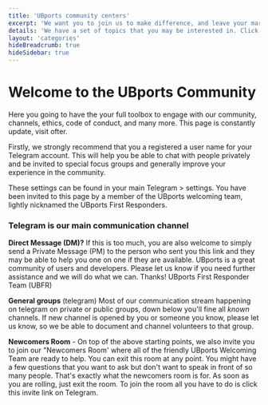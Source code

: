```yaml
---
title: 'UBports community centers'
excerpt: 'We want you to join us to make difference, and leave your mark on the Ubuntu Touch operating system.'
details: 'We have a set of topics that you may be interested in. Click on one to read more about that subject. Learn how to get started. What people you can contact if you have questions. See links to more information.'
layout: 'categories'
hideBreadcrumb: true
hideSidebar: true
---
```


# Welcome to the UBports Community

Here you going to have the your full toolbox to engage with our community, channels, ethics, code of conduct, and many more. This page is constantly update, visit ofter.

Firstly, we strongly recommend that you a registered a user name for your Telegram account. This will help you be able to chat with people privately and be invited to special focus groups and generally improve your experience in the community.

These settings can be found in your main Telegram > settings. You have  been invited to this page by a member of the UBports welcoming team, lightly nicknamed the UBports First Responders.

### Telegram is our main communication channel

**Direct Message (DM)?** If this is too much, you are also welcome to simply send a Private Message (PM) to the person who sent you this link and they may be able to help you one on one if they are available. UBports is a great community of users and developers. Please let us know if you need further assistance and we will do what we can. Thanks! UBports First Responder Team (UBFR)

**General groups** (telegram) Most of our  communication stream happening on telegram on private or public groups, down below you'll fine all *known* channels. If new channel is opened by you or someone you know, please let us know, so we be able to document and channel volunteers to that group.

**Newcomers Room** - On top of the above starting points, we also invite you to join our "Newcomers Room' where all of the friendly UBports Welcoming Team are ready to help. You can exit this room at any point. You might have a few questions that you want to ask but don't want to speak in front of so many people. That's exactly what the newcomers room is for. As soon as you are rolling, just exit the room. To join the room all you have to do is click this invite link on Telegram.
